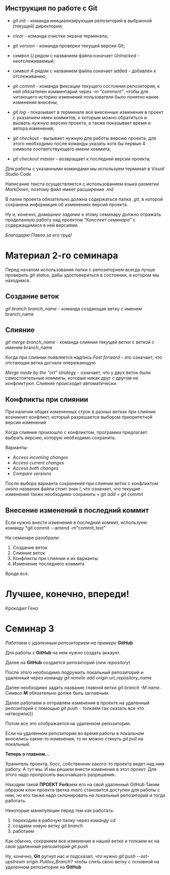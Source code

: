 ## Инструкция по работе с Git

* *git init* - команда инициализирующая репозиторий в выбранной (текущей) директории;
* *clear* - команда очистки экрана терминала;

* *git version* - команда проверки текущей версии Git;

* символ *U* рядом с названием файла означает *Untracked* - неотслеживаемый;

* символ *A* рядом с названием файла означает added - добавлен к отслеживанию;

* *git commit* - команда фиксации текущего состояния репозитория, к ней обязателен комментарий через *-m "comment"*, чтобы для читающего историю изменений пользователя было понятно какие изменения внесены;

* *git log* - показывает в терминале все внесенные изменения в проект с указанием имен коммитов, к которым можно обратиться и вызвать нужную версию проекта, а также показывает время и автора изменений;

* *git checkout* - вызывает нужную для работы версию проекта, для этого необходимо после команды указать хотя бы первые 4 символа соответствующего имени коммита;

* *git checkout master* - возвращает к последней версии проекта;

Для работы с указанными командами мы используем терминал в *Visual Studio Code*

Написание текста осуществляется с использованием языка разметки *MarkDown*, поэтому файл имеет расширение *.md*

В папке проекта обязательно должна содержаться папка *.git*, в которой сохранена информация об изменениях версий проекта.

Ну и, конечно, *домашнее задание* к этому семинару должно отражать проделанную работу над проектом *"Конспект семинара"* с содержащимися в ней версиями.

*Благодарю Павла за его труд!*

# Материал 2-го семинара

Перед началом использования папки с репозиторием всегда лучше проверить *git status*, дабы удостовериться в состоянии, в котором мы находимся.

## Создание веток

*git branch branch_name* - команда создающая ветку с именем branch_name

## Слияние 

*git merge branch_name* - команда слияния текущей ветки с веткой с именем branch_name

Когда при слиянии появляется надпись *Fast forward* - это означает, что отстающая ветка догнала опережающую

*Merge made by the "ort" strategy* - означает, что у двух веток были самостоятельные коммиты, которые никак друг с другом не конфликтуют. Слияние происходит автоматически.

## Конфликты при слиянии

При наличии общих измененных строк в разных ветках при слиянии возникнет конфликт, который разрешается выбором приоритетной версии изменений

Когда слияние произошло с конфликтом, программа предлагает выбрать версию, которую необходимо сохранить. 

Варианты:
* _Access incoming changes_
* _Access current changes_
* _Access both changes_
* _Compare versions_

После выбора варианта сохранения при слиянии веток с конфликтом около названия файла стоит знак *!*, что означает, что текущие изменения также необходимо сохранить + *git add* + *git commit*

## Внесение изменений в последний коммит

Если нужно внести изменения в последний коммит, используем команду *git commit --amend -m"commit_text"

На семинаре разобрали:
1. Создание веток
2. Слияние веток
3. Конфликты при слиянии и их варианты
4. Изменение последнего коммита

Вроде все. 

# Лучшее, конечно, впереди!

*Крокодил Гена*


# Семинар 3

*Работаем с удаленным репозиторием на примере __GitHub__*

Для работы с **GitHub** на нем нужно создать аккаунт.

Далее на **GitHub** создается репозиторий (*new repository*)

После этого необходимо подружить локальный репозиторий и удаленный через команду *git remote add origin url_repository_name*

Далее необходимо задать название главной ветки *git branch -M name*. Символ __M__ обязательно долже быть заглавным.

Далее работаем и отправлем изменения в проекте на удаленный репозиторий с помощью *git push* - толкаем так сказать все что натворили)))

Потом все это отображается на удаленном репозитории.

Если на удаленном репозитории во время работы в локальном вносились какие-то изменения, то их можно стянуть *git pull* на локальный.

**Теперь о главном...**

Хранитель проекта, босс, собственник какого-то проекта ведет над ним работу. А тут мы. И мы решили внести изменения в этот проект. Для этого надо пропросить высочайшего разрешения.

Находим такой **ПРОЕКТ**
**Fork**аем его на свой удаленный *GitHub*
Таким образом клон проекта (ветка *main*) становится доступен для работы с ним, но его также надо склонировать на локальный репозиторий и тогда работать.

Некоторые манипуляции перед тем как работать:
1. переходим в рабочую папку через команду *cd*
2. создаем новую ветку *git branch*
3. работаем

Как обычно, сохраняем все изменения в нашей ветке и толкаем их на свой удаленный репозиторий *git push*

Ну, конечно, __Git__ ругнул нас и подсказал, что нужно *git push --set-upstream origin Putilov_Branch*? чтобы слить свою ветку с основной на удаленном репозитории на **GitHub**